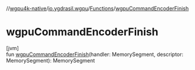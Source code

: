 //[wgpu4k-native](../../../index.md)/[io.ygdrasil.wgpu](../index.md)/[Functions](index.md)/[wgpuCommandEncoderFinish](wgpu-command-encoder-finish.md)

# wgpuCommandEncoderFinish

[jvm]\
fun [wgpuCommandEncoderFinish](wgpu-command-encoder-finish.md)(handler: MemorySegment, descriptor: MemorySegment): MemorySegment